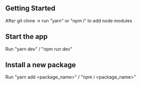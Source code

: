 ## Getting Started
After git clone -> run "yarn" or "npm i" to add node modules

## Start the app
Run "yarn dev" / "npm run dev"

## Install a new package
Run "yarn add <package_name>" / "npm i <package_name>"
